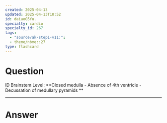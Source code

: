 ```yaml
---
created: 2025-04-13
updated: 2025-04-13T10:52
id: daiaoG5Yu.
specialty: cardio
specialty_id: 267
tags:
  - "source/ak-step1-v11:": 
  - theme/nbme::27
type: flashcard
---
```


# Question
ID Brainstem Level: **Closed medulla  - Absence of 4th ventricle  - Decussation of medullary pyramids **

---

# Answer
